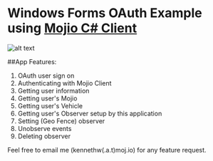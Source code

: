 # Windows Forms OAuth Example using [Mojio C# Client](https://github.com/mojio/Mojio.Client)
![alt text](https://raw.githubusercontent.com/mojio/mojio-csharp-example-OAuth2/master/Mojio%20Client%20SDK%20Example/OAuthExample/Image/Application%20Image.PNG)

##App Features:

1. OAuth user sign on
2. Authenticating with Mojio Client
3. Getting user information
4. Getting user's Mojio
5. Getting user's Vehicle
6. Getting user's Observer setup by this application
7. Setting (Geo Fence) observer
8. Unobserve events
9. Deleting observer

Feel free to email me (kennethw(.a.t)moj.io) for any feature request.
